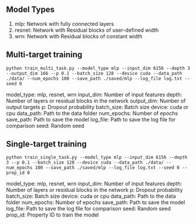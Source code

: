 ## Model Types
1. mlp: Network with fully connected layers
2. resnet: Network with Residual blocks of user-defined width
3. wrn: Network with Residual blocks of constant width

## Multi-target training
```
python train_multi_task.py --model_type mlp --input_dim 6156 --depth 3 --output_dim 166 --p 0.1 --batch_size 128 --device cuda --data_path ./data/ --num_epochs 100 --save_path ./saved/mlp --log_file log.txt --seed 0
```
model_type: mlp, resnet, wrn
input_dim: Number of input features
depth: Number of layers or residual blocks in the network
output_dim: Number of output targets
p: Dropout probability
batch_size: Batch size
device: cuda or cpu
data_path: Path to the data folder
num_epochs: Number of epochs
save_path: Path to save the model
log_file: Path to save the log file for comparison
seed: Random seed

## Single-target training
```
python train_single_task.py --model_type mlp --input_dim 6156 --depth 3 --p 0.1 --batch_size 128 --device cuda --data_path ./data/ --num_epochs 100 --save_path ./saved/mlp --log_file log.txt --seed 0 --prop_id 0
```
model_type: mlp, resnet, wrn
input_dim: Number of input features
depth: Number of layers or residual blocks in the network
p: Dropout probability
batch_size: Batch size
device: cuda or cpu
data_path: Path to the data folder
num_epochs: Number of epochs
save_path: Path to save the model
log_file: Path to save the log file for comparison
seed: Random seed
prop_id: Property ID to train the model